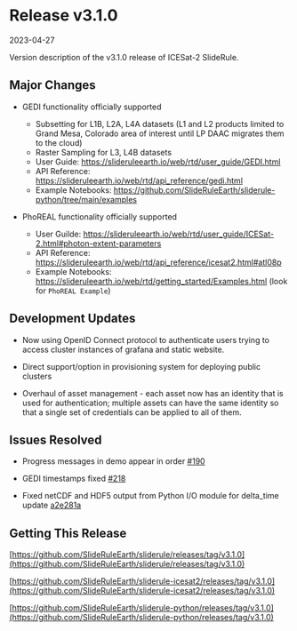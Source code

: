 # Release v3.1.0

2023-04-27

Version description of the v3.1.0 release of ICESat-2 SlideRule.

## Major Changes

- GEDI functionality officially supported
  * Subsetting for L1B, L2A, L4A datasets (L1 and L2 products limited to Grand Mesa, Colorado area of interest until LP DAAC migrates them to the cloud)
  * Raster Sampling for L3, L4B datasets
  * User Guide: https://slideruleearth.io/web/rtd/user_guide/GEDI.html
  * API Reference: https://slideruleearth.io/web/rtd/api_reference/gedi.html
  * Example Notebooks: https://github.com/SlideRuleEarth/sliderule-python/tree/main/examples

- PhoREAL functionality officially supported
  * User Guilde: https://slideruleearth.io/web/rtd/user_guide/ICESat-2.html#photon-extent-parameters
  * API Reference: https://slideruleearth.io/web/rtd/api_reference/icesat2.html#atl08p
  * Example Notebooks: https://slideruleearth.io/web/rtd/getting_started/Examples.html (look for `PhoREAL Example`)

## Development Updates

- Now using OpenID Connect protocol to authenticate users trying to access cluster instances of grafana and static website.

- Direct support/option in provisioning system for deploying public clusters

- Overhaul of asset management - each asset now has an identity that is used for authentication; multiple assets can have the same identity so that a single set of credentials can be applied to all of them.

## Issues Resolved

- Progress messages in demo appear in order [#190](https://github.com/SlideRuleEarth/sliderule/issues/190)

- GEDI timestamps fixed [#218](https://github.com/SlideRuleEarth/sliderule/issues/218)

- Fixed netCDF and HDF5 output from Python I/O module for delta_time update [a2e281a](https://github.com/SlideRuleEarth/sliderule/commit/a2e281a744bfb943c0ab04e4e1b3b603b1c58afc)

## Getting This Release

[https://github.com/SlideRuleEarth/sliderule/releases/tag/v3.1.0](https://github.com/SlideRuleEarth/sliderule/releases/tag/v3.1.0)

[https://github.com/SlideRuleEarth/sliderule-icesat2/releases/tag/v3.1.0](https://github.com/SlideRuleEarth/sliderule-icesat2/releases/tag/v3.1.0)

[https://github.com/SlideRuleEarth/sliderule-python/releases/tag/v3.1.0](https://github.com/SlideRuleEarth/sliderule-python/releases/tag/v3.1.0)

